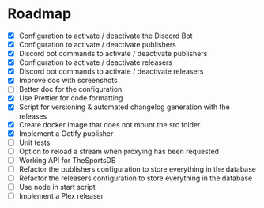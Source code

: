 # Roadmap

- [x] Configuration to activate / deactivate the Discord Bot
- [x] Configuration to activate / deactivate publishers
- [x] Discord bot commands to activate / deactivate publishers
- [x] Configuration to activate / deactivate releasers
- [x] Discord bot commands to activate / deactivate releasers
- [x] Improve doc with screenshots
- [ ] Better doc for the configuration
- [x] Use Prettier for code formatting
- [x] Script for versioning & automated changelog generation with the releases
- [x] Create docker image that does not mount the src folder
- [x] Implement a Gotify publisher
- [ ] Unit tests
- [ ] Option to reload a stream when proxying has been requested
- [ ] Working API for TheSportsDB
- [ ] Refactor the publishers configuration to store everything in the database
- [ ] Refactor the releasers configuration to store everything in the database
- [ ] Use node in start script
- [ ] Implement a Plex releaser
